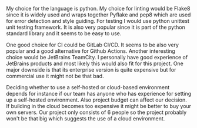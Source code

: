 My choice for the language is python. My choice for linting would be Flake8 since it is widely used and wraps together Pyflake and pep8 which are used for error detection and style guiding. For testing I would use python unittest unit testing framework. It is also very popular since it is part of the python standard library and it seems to be easy to use. 

One good choice for CI could be GitLab CI/CD. It seems to be also very popular and a good alternative for Github Actions. Another interesting choice would be JetBrains TeamCity. I personally have good experience of JetBrains products and most likely this would also fit for this project. One major downside is that its enterprise version is quite expensive but for commercial use it might not be that bad. 

Deciding whether to use a self-hosted or cloud-based environment depends for instance if our team has anyone who has experience for setting up a self-hosted environment. Also project budget can affect our decision. If building in the cloud becomes too expensive it might be better to buy your own servers. Our project only consists of 6 people so the project probably won't be that big which suggests the use of a cloud environment.
